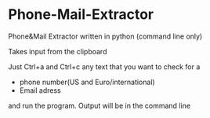 # Phone-Mail-Extractor
Phone&amp;Mail Extractor written in python
(command line only)

Takes input from the clipboard

Just Ctrl+a and Ctrl+c any text that you want to check for a
- phone number(US and Euro/international)
- Email adress

and run the program.
Output will be in the command line
